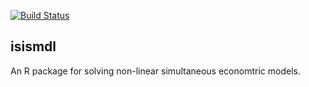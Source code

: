 [![Build Status](https://travis-ci.org/cpbsoft/isismdl.svg?branch=master)](https://travis-ci.org/cbsoft/isismdl)

## isismdl

An R package for solving non-linear simultaneous economtric models.
